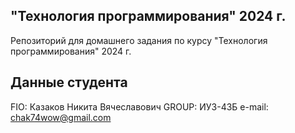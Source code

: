 __"Технология программирования" 2024 г.__
---
Репозиторий для домашнего задания по курсу "Технология программирования" 2024 г.

__Данные студента__
---
FIO: Казаков Никита Вячеславович
GROUP: ИУ3-43Б
e-mail: chak74wow@gmail.com